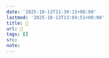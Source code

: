 ```yaml
---
date: '2025-10-13T11:30:15+08:00'
lastmod: '2025-10-13T13:04:51+08:00'
title: 󰥄
url: 󰥄
tags: []
src:
note:
---
```


